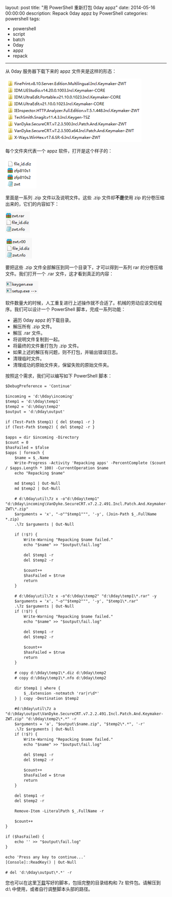 layout: post
title: "用 PowerShell 重新打包 0day appz"
date: 2014-05-16 00:00:00
description: Repack 0day appz by PowerShell
categories: powershell
tags:
- powershell
- script
- batch
- 0day
- appz
- repack
---
从 0day 服务器下载下来的 appz 文件夹是这样的形态： 

![](/img/2014-05-16-repack-0day-appz-by-powershell-001.png)

每个文件夹代表一个 appz 软件，打开是这个样子的：

![](/img/2014-05-16-repack-0day-appz-by-powershell-002.png)

里面是一系列 .zip 文件以及说明文件。这些 .zip 文件却**不是**使用 zip 的分卷压缩出来的，它们的内容如下：

![](/img/2014-05-16-repack-0day-appz-by-powershell-003.png)

![](/img/2014-05-16-repack-0day-appz-by-powershell-004.png)

要把这些 .zip 文件全部解压到同一个目录下，才可以得到一系列 rar 的分卷压缩文件。我们打开一个 .rar 文件，这才看到真正的内容：

![](/img/2014-05-16-repack-0day-appz-by-powershell-005.png)

软件数量大的时候，人工重复进行上述操作就不合适了。机械的劳动应该交给程序。我们可以设计一个 PowerShell 脚本，完成一系列功能：

- 遍历 0day appz 的下载目录。
- 解压所有 .zip 文件。
- 解压 .rar 文件。
- 将说明文件复制到一起。
- 将最终的文件重打包为 .zip 文件。
- 如果上述的解压有问题，则不打包，并输出错误日志。
- 清理临时文件。
- 清理成功的原始文件夹，保留失败的原始文件夹。

按照这个需求，我们可以编写如下 PowerShell 脚本：

	$DebugPreference = 'Continue'
	
	$incoming = 'd:\0day\incoming'
	$temp1 = 'd:\0day\temp1'
	$temp2 = 'd:\0day\temp2'
	$output = 'd:\0day\output'
	
	if (Test-Path $temp1) { del $temp1 -r }
	if (Test-Path $temp2) { del $temp2 -r }
	
	$apps = dir $incoming -Directory
	$count = 0
	$hasFailed = $false
	$apps | foreach {
	    $name = $_.Name
	    Write-Progress -Activity 'Repacking apps' -PercentComplete ($count / $apps.Length * 100) -CurrentOperation $name
	    echo "Repacking $name"
	
	    md $temp1 | Out-Null
	    md $temp2 | Out-Null
	
	    # d:\0day\util\7z x -o"d:\0day\temp1" "d:\0day\incoming\VanDyke.SecureCRT.v7.2.2.491.Incl.Patch.And.Keymaker-ZWT\*.zip"
	    $arguments = 'x', "-o""$temp1""", '-y', (Join-Path $_.FullName *.zip)
	    .\7z $arguments | Out-Null
	
	    if (!$?) {
	        Write-Warning "Repacking $name failed."
	        echo "$name" >> "$output\fail.log"
	
	        del $temp1 -r
	        del $temp2 -r
	
	        $count++
	        $hasFailed = $true
	        return
	    }
	
	    # d:\0day\util\7z x -o"d:\0day\temp2" "d:\0day\temp1\*.rar" -y
	    $arguments = 'x', "-o""$temp2""", '-y', "$temp1\*.rar"
	    .\7z $arguments | Out-Null
	    if (!$?) {
	        Write-Warning "Repacking $name failed."
	        echo "$name" >> "$output\fail.log"
	
	        del $temp1 -r
	        del $temp2 -r
	
	        $count++
	        $hasFailed = $true
	        return
	    }
	
	    # copy d:\0day\temp1\*.diz d:\0day\temp2
	    # copy d:\0day\temp1\*.nfo d:\0day\temp2
	
	    dir $temp1 | where {
	        $_.Extension -notmatch 'rar|r\d*'
	    } | copy -Destination $temp2
	
	    #d:\0day\util\7z a "d:\0day\output\VanDyke.SecureCRT.v7.2.2.491.Incl.Patch.And.Keymaker-ZWT.zip" "d:\0day\temp2\*.*" -r
	    $arguments = 'a', "$output\$name.zip", "$temp2\*.*", '-r'
	    .\7z $arguments | Out-Null
	    if (!$?) {
	        Write-Warning "Repacking $name failed."
	        echo "$name" >> "$output\fail.log"
	
	        del $temp1 -r
	        del $temp2 -r
	
	        $count++
	        $hasFailed = $true
	        return
	    }
	
	    del $temp1 -r
	    del $temp2 -r
	
	    Remove-Item -LiteralPath $_.FullName -r
	
	    $count++
	}
	
	if ($hasFailed) {
	    echo '' >> "$output\fail.log"
	}
	
	echo 'Press any key to continue...'
	[Console]::ReadKey() | Out-Null
	
	# del 'd:\0day\output\*.*' -r

您也可以在这里[下载](/assets/download/0day.zip)写好的脚本，包括完整的目录结构和 7z 软件包。请解压到 d:\ 中使用，或者自行调整脚本头部的路径。
